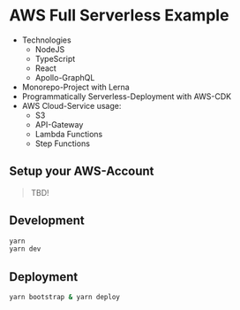 # AWS Full Serverless Example

* Technologies
  * NodeJS
  * TypeScript
  * React
  * Apollo-GraphQL
* Monorepo-Project with Lerna
* Programmatically Serverless-Deployment with AWS-CDK
* AWS Cloud-Service usage:
  * S3
  * API-Gateway
  * Lambda Functions
  * Step Functions

## Setup your AWS-Account

> TBD!

## Development

```bash
yarn
yarn dev
```

## Deployment

```bash
yarn bootstrap & yarn deploy
```

